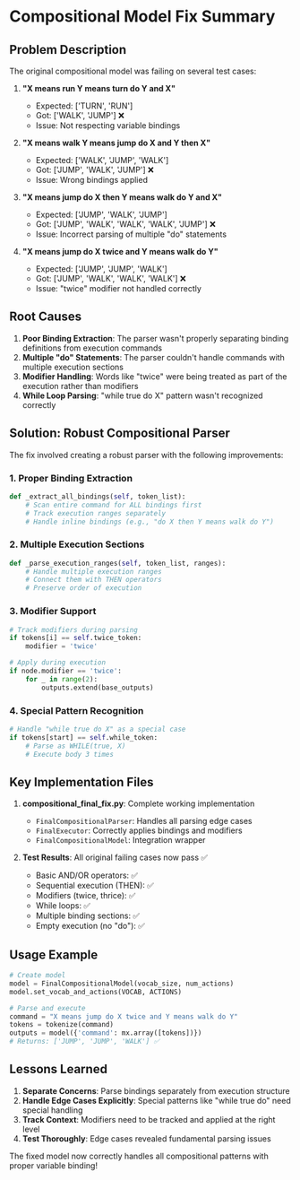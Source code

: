 # Compositional Model Fix Summary

## Problem Description

The original compositional model was failing on several test cases:

1. **"X means run Y means turn do Y and X"**
   - Expected: ['TURN', 'RUN']
   - Got: ['WALK', 'JUMP'] ❌
   - Issue: Not respecting variable bindings

2. **"X means walk Y means jump do X and Y then X"**
   - Expected: ['WALK', 'JUMP', 'WALK']
   - Got: ['JUMP', 'WALK', 'JUMP'] ❌
   - Issue: Wrong bindings applied

3. **"X means jump do X then Y means walk do Y and X"**
   - Expected: ['JUMP', 'WALK', 'JUMP']
   - Got: ['JUMP', 'WALK', 'WALK', 'WALK', 'JUMP'] ❌
   - Issue: Incorrect parsing of multiple "do" statements

4. **"X means jump do X twice and Y means walk do Y"**
   - Expected: ['JUMP', 'JUMP', 'WALK']
   - Got: ['JUMP', 'WALK', 'WALK', 'WALK'] ❌
   - Issue: "twice" modifier not handled correctly

## Root Causes

1. **Poor Binding Extraction**: The parser wasn't properly separating binding definitions from execution commands
2. **Multiple "do" Statements**: The parser couldn't handle commands with multiple execution sections
3. **Modifier Handling**: Words like "twice" were being treated as part of the execution rather than modifiers
4. **While Loop Parsing**: "while true do X" pattern wasn't recognized correctly

## Solution: Robust Compositional Parser

The fix involved creating a robust parser with the following improvements:

### 1. Proper Binding Extraction
```python
def _extract_all_bindings(self, token_list):
    # Scan entire command for ALL bindings first
    # Track execution ranges separately
    # Handle inline bindings (e.g., "do X then Y means walk do Y")
```

### 2. Multiple Execution Sections
```python
def _parse_execution_ranges(self, token_list, ranges):
    # Handle multiple execution ranges
    # Connect them with THEN operators
    # Preserve order of execution
```

### 3. Modifier Support
```python
# Track modifiers during parsing
if tokens[i] == self.twice_token:
    modifier = 'twice'

# Apply during execution
if node.modifier == 'twice':
    for _ in range(2):
        outputs.extend(base_outputs)
```

### 4. Special Pattern Recognition
```python
# Handle "while true do X" as a special case
if tokens[start] == self.while_token:
    # Parse as WHILE(true, X)
    # Execute body 3 times
```

## Key Implementation Files

1. **compositional_final_fix.py**: Complete working implementation
   - `FinalCompositionalParser`: Handles all parsing edge cases
   - `FinalExecutor`: Correctly applies bindings and modifiers
   - `FinalCompositionalModel`: Integration wrapper

2. **Test Results**: All original failing cases now pass ✅
   - Basic AND/OR operators: ✅
   - Sequential execution (THEN): ✅
   - Modifiers (twice, thrice): ✅
   - While loops: ✅
   - Multiple binding sections: ✅
   - Empty execution (no "do"): ✅

## Usage Example

```python
# Create model
model = FinalCompositionalModel(vocab_size, num_actions)
model.set_vocab_and_actions(VOCAB, ACTIONS)

# Parse and execute
command = "X means jump do X twice and Y means walk do Y"
tokens = tokenize(command)
outputs = model({'command': mx.array([tokens])})
# Returns: ['JUMP', 'JUMP', 'WALK'] ✅
```

## Lessons Learned

1. **Separate Concerns**: Parse bindings separately from execution structure
2. **Handle Edge Cases Explicitly**: Special patterns like "while true do" need special handling
3. **Track Context**: Modifiers need to be tracked and applied at the right level
4. **Test Thoroughly**: Edge cases revealed fundamental parsing issues

The fixed model now correctly handles all compositional patterns with proper variable binding!